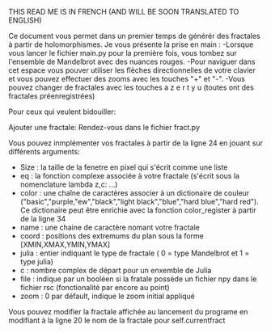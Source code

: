 THIS READ ME IS IN FRENCH (AND WILL BE SOON TRANSLATED TO ENGLISH)

Ce document vous permet dans un premier temps de générér des fractales à partir de holomorphismes. Je vous présente la prise en main : 
-Lorsque vous lancer le fichier main.py pour la première fois, vous tombez sur l'ensemble de Mandelbrot avec des nuances rouges.
-Pour naviguer dans cet espace vous pouver utiliser les flèches directionnelles de votre clavier et vous pouvez effectuer des zooms avec les touches "+" et "-".
-Vous pouvez changer de fractales avec les touches a z e r t y u (toutes ont des fractales préenregistrées)

Pour ceux qui veulent bidouiller:

Ajouter une fractale:
 Rendez-vous dans le fichier fract.py
 
 Vous pouvez inmplémenter vos fractales à partir de la ligne 24 en jouant sur différents arguments:
   * Size : la taille de la fenetre en pixel qui s'écrit comme une liste
   * eq : la fonction complexe associée à votre fractale (s'écrit sous la nomenclature lambda z,c: ...)
   * color : une chaîne de caractères associer à un dictionaire de couleur ("basic","purple,"ew","black","light black","blue","hard blue","hard red"). Ce dictionaire peut être enrichie
     avec la fonction color_register à partir de la ligne 34
   * name : une chaine de caractère nomant votre fractale
   * coord : positions des extremums du plan sous la forme [XMIN,XMAX,YMIN,YMAX]
   * julia : entier indiquant le type de fractale ( 0 = type Mandelbrot et  1 = type julia)
   * c : nombre complex de départ pour un enxemble de Julia
   * file : indique par un booléen si la fratale possède un fichier npy dans le fichier rsc (fonctionalité par encore au point)
   * zoom : 0 par défault, indique le zoom initial appliqué 

 Vous pouvez modifier la fractale affichée au lancement du programe en modifiant à la ligne 20 le nom de la fractale pour self.currentfract
